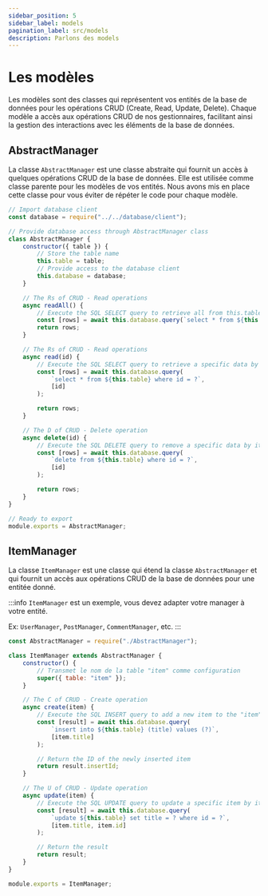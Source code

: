 ```yaml
---
sidebar_position: 5
sidebar_label: models
pagination_label: src/models
description: Parlons des models
---
```


# Les modèles

Les modèles sont des classes qui représentent vos entités de la base de données pour les opérations CRUD (Create, Read, Update, Delete). Chaque modèle a accès aux opérations CRUD de nos gestionnaires, facilitant ainsi la gestion des interactions avec les éléments de la base de données.

## AbstractManager

La classe `AbstractManager` est une classe abstraite qui fournit un accès à quelques opérations CRUD de la base de données. Elle est utilisée comme classe parente pour les modèles de vos entités. Nous avons mis en place cette classe pour vous éviter de répéter le code pour chaque modèle.

```js title="backend/src/models/AbstractManager.js"
// Import database client
const database = require("../../database/client");

// Provide database access through AbstractManager class
class AbstractManager {
	constructor({ table }) {
		// Store the table name
		this.table = table;
		// Provide access to the database client
		this.database = database;
	}

	// The Rs of CRUD - Read operations
	async readAll() {
		// Execute the SQL SELECT query to retrieve all from this.table
		const [rows] = await this.database.query(`select * from ${this.table}`);
		return rows;
	}

	// The Rs of CRUD - Read operations
	async read(id) {
		// Execute the SQL SELECT query to retrieve a specific data by its ID
		const [rows] = await this.database.query(
			`select * from ${this.table} where id = ?`,
			[id]
		);

		return rows;
	}

	// The D of CRUD - Delete operation
	async delete(id) {
		// Execute the SQL DELETE query to remove a specific data by its ID
		const [rows] = await this.database.query(
			`delete from ${this.table} where id = ?`,
			[id]
		);

		return rows;
	}
}

// Ready to export
module.exports = AbstractManager;
```

## ItemManager

La classe `ItemManager` est une classe qui étend la classe `AbstractManager` et qui fournit un accès aux opérations CRUD de la base de données pour une entitée donné.

:::info
`ItemManager` est un exemple, vous devez adapter votre manager à votre entité.

Ex: `UserManager`, `PostManager`, `CommentManager`, etc.
:::

```js title="backend/src/models/ItemManager.js"
const AbstractManager = require("./AbstractManager");

class ItemManager extends AbstractManager {
	constructor() {
		// Transmet le nom de la table "item" comme configuration
		super({ table: "item" });
	}

	// The C of CRUD - Create operation
	async create(item) {
		// Execute the SQL INSERT query to add a new item to the "item" table
		const [result] = await this.database.query(
			`insert into ${this.table} (title) values (?)`,
			[item.title]
		);

		// Return the ID of the newly inserted item
		return result.insertId;
	}

	// The U of CRUD - Update operation
	async update(item) {
		// Execute the SQL UPDATE query to update a specific item by its ID
		const [result] = await this.database.query(
			`update ${this.table} set title = ? where id = ?`,
			[item.title, item.id]
		);

		// Return the result
		return result;
	}
}

module.exports = ItemManager;
```
